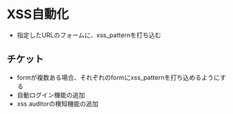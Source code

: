 # XSS自動化
- 指定したURLのフォームに、xss_patternを打ち込む

## チケット
- formが複数ある場合、それぞれのformにxss_patternを打ち込めるようにする
- 自動ログイン機能の追加
- xss auditorの検知機能の追加
